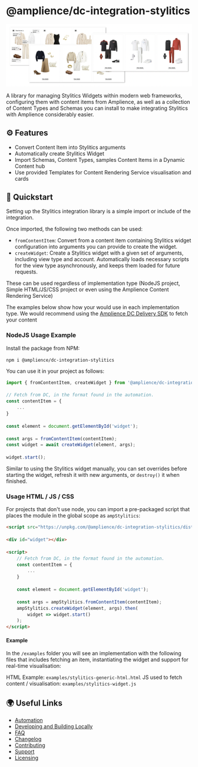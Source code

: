 # @amplience/dc-integration-stylitics

![Stylitics Widgets)](./docs/media/stylitics-main.png)

A library for managing Stylitics Widgets within modern web frameworks, configuring them with content items from Amplience, as well as a collection of Content Types and Schemas you can install to make integrating Stylitics with Amplience considerably easier.

## ⚙️ Features
- Convert Content Item into Stylitics arguments
- Automatically create Stylitics Widget
- Import Schemas, Content Types, samples Content Items in a Dynamic Content hub
- Use provided Templates for Content Rendering Service visualisation and cards

## 🏁 Quickstart

Setting up the Stylitics integration library is a simple import or include of the integration.

Once imported, the following two methods can be used:

- `fromContentItem`: Convert from a content item containing Stylitics widget configuration into arguments you can provide to create the widget.
- `createWidget`: Create a Stylitics widget with a given set of arguments, including view type and account. Automatically loads necessary scripts for the view type asynchronously, and keeps them loaded for future requests.

These can be used regardless of implementation type (NodeJS project, Simple HTML/JS/CSS project or even using the Amplience Content Rendering Service)

The examples below show how your would use in each implementation type. We would recommend using the [Amplience DC Delivery SDK](https://github.com/amplience/dc-delivery-sdk-js) to fetch your content

### NodeJS Usage Example

Install the package from NPM:

`npm i @amplience/dc-integration-stylitics`

You can use it in your project as follows:

```typescript
import { fromContentItem, createWidget } from '@amplience/dc-integration-stylitics';

// Fetch from DC, in the format found in the automation.
const contentItem = {
    ...
}

const element = document.getElementById('widget');

const args = fromContentItem(contentItem);
const widget = await createWidget(element, args);

widget.start();
```

Similar to using the Stylitics widget manually, you can set overrides before starting the widget, refresh it with new arguments, or `destroy()` it when finished.

### Usage HTML / JS / CSS
For projects that don't use node, you can import a pre-packaged script that places the module in the global scope as `ampStylitics`:

```html
<script src="https://unpkg.com/@amplience/dc-integration-stylitics/dist/ampStylitics.browser.umd.min.js"></script>

<div id="widget"></div>

<script>
    // Fetch from DC, in the format found in the automation.
    const contentItem = {
        ...
    }

    const element = document.getElementById('widget');

    const args = ampStylitics.fromContentItem(contentItem);
    ampStylitics.createWidget(element, args).then(
        widget => widget.start()
    );
</script>
```

#### Example

In the `/examples` folder you will see an implementation with the following files that includes fetching an item, instantiating the widget and support for real-time visualisation:

HTML Example: `examples/stylitics-generic-html.html`
JS used to fetch content / visualisation: `examples/stylitics-widget.js`


## 🌍 Useful Links
- [Automation](./docs/automation.md)
- [Developing and Building Locally](./docs/developing+building+locally.md)
- [FAQ](./docs/faq.md)
- [Changelog](./CHANGELOG.md) 
- [Contributing](./CONTRIBUTING.md)
- [Support](./support.md)
- [Licensing](./LICENSE)
